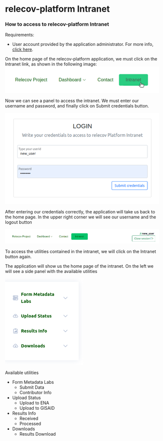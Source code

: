 # relecov-platform Intranet

### How to access to relecov-platform Intranet

Requirements:

- User account provided by the application administrator. For more info, [click here](/documentation/createUserAccount).


On the home page of the relecov-platform application, we must click on the Intranet link, as shown in the following image:
![relecov-platform navbar](../../static/relecov_documentation/img/relecov_platform_navbar.png)

Now we can see a panel to access the intranet.
We must enter our username and password, and finally click on Submit credentials button.

![relecov-platform login intranet](../../static/relecov_documentation/img/login_intranet.png)

After entering our credentials correctly, the application will take us back to the home page.
In the upper right corner we will see our username and the logout button

![relecov-platform login intranet](../../static/relecov_documentation/img/login_intranet_ok.png)

To access the utilities contained in the intranet, we will click on the Intranet button again.

The application will show us the home page of the intranet.
On the left we will see a side panel with the available utilities

![relecov-platform login intranet](../../static/relecov_documentation/img/intranet_side_bar.png)

Available utilities

- Form Metadata Labs
    - Submit Data
    - Contributor Info
- Upload Status
    - Upload to ENA
    - Upload to GISAID
- Results Info
    - Received
    - Processed
- Downloads
    - Results Download
